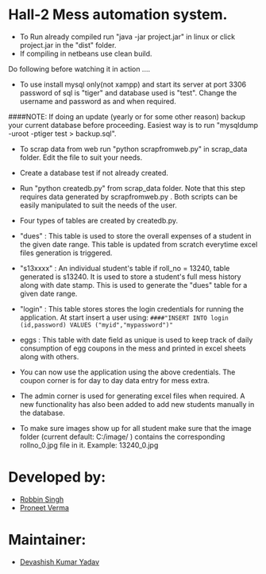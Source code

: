 Hall-2 Mess automation system.
==============================


* To Run already compiled run "java -jar project.jar" in linux or click project.jar in the "dist" folder.
* If compiling in netbeans use clean build.


Do following before watching it in action  ....

* To use install mysql only(not xampp) and start its server at port 3306 
  password of sql is "tiger" and database used is "test". Change the username and password as and when required.
  
####NOTE: If doing an update (yearly or for some other reason) backup your current database before proceeding. Easiest way is to run "mysqldump -uroot -ptiger test > backup.sql".
 
* To scrap data from web run "python scrapfromweb.py" in scrap_data folder. Edit the file to suit your needs.
* Create a database test if not already created.
* Run "python createdb.py" from scrap_data folder. Note that this step requires data generated by scrapfromweb.py . Both scripts can be easily manipulated to suit the needs of the user.

* Four types of tables are created by createdb.py.
* "dues" : This table is used to store the overall expenses of a student in the given date range. This table is updated from scratch everytime excel files generation is triggered.
* "s13xxxx" : An individual student's table if roll_no = 13240, table generated is s13240. It is used to store a student's full mess history along with date stamp. This is used to generate the "dues" table for a given date range.
* "login" : This table stores stores the login credentials for running the application. At start insert a user using: 
``` ####"INSERT INTO login (id,password) VALUES ("myid","mypassword")" ```
* eggs : This table with date field as unique is used to keep track of daily consumption of egg coupons in the mess and printed in excel sheets along with others.
* You can now use the application using the above credentials. The coupon corner is for day to day data entry for mess extra. 
* The admin corner is used for generating excel files when required. A new functionality has also been added to add new students manually in the database.
* To make sure images show up for all student make sure that the image folder (current default: C:/image/ ) contains the corresponding rollno_0.jpg file in it. Example: 13240_0.jpg

Developed by:
============
* [Robbin Singh](https://github.com/crazyrobbin)
* [Proneet Verma](https://github.com/proneetv)

Maintainer:
===========
* [Devashish Kumar Yadav](https://www.facebook.com/devashish.kumar.yadav)
